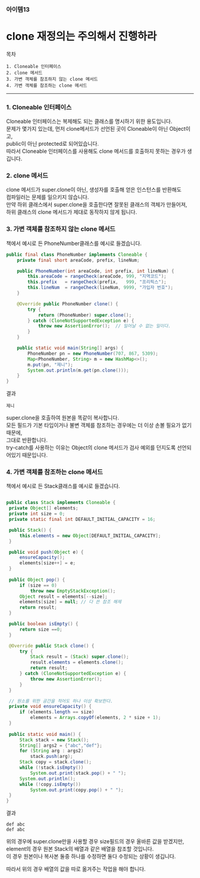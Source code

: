 ### 아이템13
# clone 재정의는 주의해서 진행하라

목차
  
    1. Cloneable 인터페이스
    2. clone 메서드
    3. 가변 객체를 참조하지 않는 clone 메서드
    4. 가변 객체를 참조하는 clone 메서드

---
### 1. Cloneable 인터페이스
Cloneable 인터페이스는 복제해도 되는 클래스를 명시하기 위한 용도입니다.  
문제가 몇가지 있는데, 먼저 clone메서드가 선언된 곳이 Cloneable이 아닌 Object이고,  
public이 아닌 protected로 되어있습니다.  
따라서 Cloneable 인터페이스를 사용해도 clone 메서드를 호출하지 못하는 경우가 생깁니다.  

### 2. clone 메서드
clone 메서드가 super.clone이 아닌, 생성자를 호출해 얻은 인스턴스를 반환해도  
컴파일러는 문제를 일으키지 않습니다.  
만약 하위 클래스에서 super.clone을 호출한다면 잘못된 클래스의 객체가 만들어져,  
하위 클래스의 clone 메서드가 제대로 동작하지 않게 됩니다.

### 3. 가변 객체를 참조하지 않는 clone 메서드
책에서 예시로 든 PhoneNumber클래스를 예시로 들겠습니다.  

```java
public final class PhoneNumber implements Cloneable {
    private final short areaCode, prefix, lineNum;

    public PhoneNumber(int areaCode, int prefix, int lineNum) {
        this.areaCode = rangeCheck(areaCode, 999, "지역코드");
        this.prefix   = rangeCheck(prefix,   999, "프리픽스");
        this.lineNum  = rangeCheck(lineNum, 9999, "가입자 번호");
    }

    @Override public PhoneNumber clone() {
        try {
            return (PhoneNumber) super.clone();
        } catch (CloneNotSupportedException e) {
            throw new AssertionError();  // 일어날 수 없는 일이다.
        }
    }

    public static void main(String[] args) {
        PhoneNumber pn = new PhoneNumber(707, 867, 5309);
        Map<PhoneNumber, String> m = new HashMap<>();
        m.put(pn, "제니");
        System.out.println(m.get(pn.clone()));
    }
}
```
결과  

    제니

super.clone을 호출하여 원본을 똑같이 복사합니다.  
모든 필드가 기본 타입이거나 불변 객체를 참조하는 경우에는 더 이상 손볼 필요가 없기 때문에,  
그대로 반환합니다.  
try-catch를 사용하는 이유는 Object의 clone 메서드가 검사 예외를 던지도록 선언되어있기 때문입니다.  

### 4. 가변 객체를 참조하는 clone 메서드
책에서 예시로 든 Stack클래스를 예시로 들겠습니다.

```java

public class Stack implements Cloneable {
 private Object[] elements;
 private int size = 0;
 private static final int DEFAULT_INITIAL_CAPACITY = 16;

 public Stack() {
     this.elements = new Object[DEFAULT_INITIAL_CAPACITY];
 }

 public void push(Object e) {
     ensureCapacity();
     elements[size++] = e;
 }
 
 public Object pop() {
     if (size == 0)
         throw new EmptyStackException();
     Object result = elements[--size];
     elements[size] = null; // 다 쓴 참조 해제
     return result;
 }

 public boolean isEmpty() {
     return size ==0;
 }

 @Override public Stack clone() {
     try {
         Stack result = (Stack) super.clone();
         result.elements = elements.clone();
         return result;
     } catch (CloneNotSupportedException e) {
         throw new AssertionError();
     }
 }

 // 원소를 위한 공간을 적어도 하나 이상 확보한다.
 private void ensureCapacity() {
     if (elements.length == size)
         elements = Arrays.copyOf(elements, 2 * size + 1);
 }
 
 public static void main() {
     Stack stack = new Stack();
     String[] args2 = {"abc","def"};
     for (String arg : args2)
         stack.push(arg);
     Stack copy = stack.clone();
     while (!stack.isEmpty())
         System.out.print(stack.pop() + " ");
     System.out.println();
     while (!copy.isEmpty())
         System.out.print(copy.pop() + " ");
 }
}
```

결과
 
    def abc
    def abc

위의 경우에 super.clone만을 사용할 경우 size필드의 경우 올바른 값을 받겠지만,  
element의 경우 원본 Stack의 배열과 같은 배열을 참조할 것입니다.  
이 경우 원본이나 복사본 둘중 하나를 수정하면 둘다 수정되는 상황이 생깁니다.  
  
따라서 위의 경우 배열의 값을 따로 옮겨주는 작업을 해야 합니다.  
